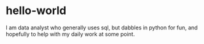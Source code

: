 # hello-world
I am data analyst who generally uses sql, but dabbles in python for fun, and hopefully to help with my daily work at some point.  

